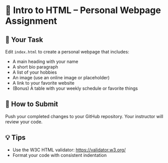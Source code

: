 # 🧪 Intro to HTML – Personal Webpage Assignment

## 🚀 Your Task
Edit `index.html` to create a personal webpage that includes:

- A main heading with your name
- A short bio paragraph
- A list of your hobbies
- An image (use an online image or placeholder)
- A link to your favorite website
- (Bonus) A table with your weekly schedule or favorite things

## 🧰 How to Submit
Push your completed changes to your GitHub repository. Your instructor will review your code.

## 💡 Tips
- Use the W3C HTML validator: https://validator.w3.org/
- Format your code with consistent indentation
